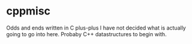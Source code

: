 # cppmisc
Odds and ends written in C plus-plus
I have not decided what is actually going to go into here.  Probaby C++ datastructures to begin with.
